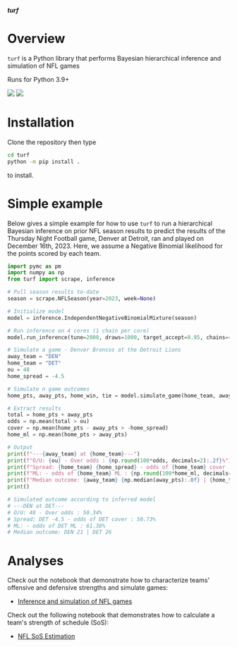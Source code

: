 ***turf***

Overview
========

`turf` is a Python library that performs Bayesian hierarchical inference and simulation of NFL games

Runs for Python 3.9+

<p>
<a href="https://github.com/dflemin3/turf">
<img src="https://img.shields.io/badge/GitHub-dflemin3%2Fturf-blue.svg?style=flat"></a>
<a href="https://github.com/dflemin3/turf/blob/master/LICENSE">
<img src="https://img.shields.io/badge/license-MIT-blue.svg?style=flat"></a>
</p>

Installation
============

Clone the repository then type
```bash
cd turf
python -m pip install .
```
to install.

Simple example
==============

Below gives a simple example for how to use `turf` to run a hierarchical Bayesian inference on prior NFL season results
to predict the results of the Thursday Night Football game, Denver at Detroit, ran and played on December 16th, 2023.
Here, we assume a Negative Binomial likelihood for the points scored by each team.

```python
import pymc as pm
import numpy as np
from turf import scrape, inference

# Pull season results to-date
season = scrape.NFLSeason(year=2023, week=None)

# Initialize model
model = inference.IndependentNegativeBinomialMixture(season)

# Run inference on 4 cores (1 chain per core)
model.run_inference(tune=2000, draws=1000, target_accept=0.95, chains=4)

# Simulate a game - Denver Broncos at the Detroit Lions
away_team = "DEN"
home_team = "DET"
ou = 48
home_spread = -4.5

# Simulate n game outcomes
home_pts, away_pts, home_win, tie = model.simulate_game(home_team, away_team, n=1000, seed=None)

# Extract results
total = home_pts + away_pts
odds = np.mean(total > ou)
cover = np.mean(home_pts - away_pts > -home_spread)
home_ml = np.mean(home_pts > away_pts)

# Output
print(f"---{away_team} at {home_team}---")
print(f"O/U: {ou} - Over odds : {np.round(100*odds, decimals=2):.2f}%")
print(f"Spread: {home_team} {home_spread} - odds of {home_team} cover : {np.round(100*cover, decimals=2):.2f}%") 
print(f"ML: - odds of {home_team} ML : {np.round(100*home_ml, decimals=2):.2f}%")
print(f"Median outcome: {away_team} {np.median(away_pts):.0f} | {home_team} {np.median(home_pts):.0f}")
print()

# Simulated outcome according to inferred model
# ---DEN at DET---
# O/U: 48 - Over odds : 50.34%
# Spread: DET -4.5 - odds of DET cover : 50.73%
# ML: - odds of DET ML : 61.38%
# Median outcome: DEN 21 | DET 26
```

Analyses
========

Check out the notebook that demonstrate how to characterize teams' offensive and defensive strengths and simulate games:
- [Inference and simulation of NFL games](https://github.com/dflemin3/turf/blob/main/examples/nfl_example.ipynb)

Check out the following notebook that demonstrates how to calculate a team's strength of schedule (SoS):
- [NFL SoS Estimation](https://github.com/dflemin3/turf/blob/main/examples/nfl_sos.ipynb)
